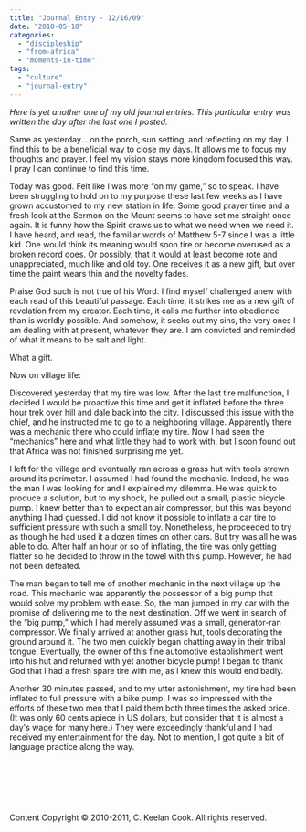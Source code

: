 ```yaml
---
title: "Journal Entry - 12/16/09"
date: "2010-05-18"
categories: 
  - "discipleship"
  - "from-africa"
  - "moments-in-time"
tags: 
  - "culture"
  - "journal-entry"
---
```


_Here is yet another one of my old journal entries. This particular entry was written the day after the last one I posted._

Same as yesterday... on the porch, sun setting, and reflecting on my day. I find this to be a beneficial way to close my days. It allows me to focus my thoughts and prayer. I feel my vision stays more kingdom focused this way. I pray I can continue to find this time.

Today was good. Felt like I was more “on my game,” so to speak. I have been struggling to hold on to my purpose these last few weeks as I have grown accustomed to my new station in life. Some good prayer time and a fresh look at the Sermon on the Mount seems to have set me straight once again. It is funny how the Spirit draws us to what we need when we need it. I have heard, and read, the familiar words of Matthew 5-7 since I was a little kid. One would think its meaning would soon tire or become overused as a broken record does. Or possibly, that it would at least become rote and unappreciated, much like and old toy. One receives it as a new gift, but over time the paint wears thin and the novelty fades.

Praise God such is not true of his Word. I find myself challenged anew with each read of this beautiful passage. Each time, it strikes me as a new gift of revelation from my creator. Each time, it calls me further into obedience than is worldly possible. And somehow, it seeks out my sins, the very ones I am dealing with at present, whatever they are. I am convicted and reminded of what it means to be salt and light.

What a gift.

Now on village life:

Discovered yesterday that my tire was low. After the last tire malfunction, I decided I would be proactive this time and get it inflated before the three hour trek over hill and dale back into the city. I discussed this issue with the chief, and he instructed me to go to a neighboring village. Apparently there was a mechanic there who could inflate my tire. Now I had seen the “mechanics” here and what little they had to work with, but I soon found out that Africa was not finished surprising me yet.

I left for the village and eventually ran across a grass hut with tools strewn around its perimeter. I assumed I had found the mechanic. Indeed, he was the man I was looking for and I explained my dilemma. He was quick to produce a solution, but to my shock, he pulled out a small, plastic bicycle pump. I knew better than to expect an air compressor, but this was beyond anything I had guessed. I did not know it possible to inflate a car tire to sufficient pressure with such a small toy. Nonetheless, he proceeded to try as though he had used it a dozen times on other cars. But try was all he was able to do. After half an hour or so of inflating, the tire was only getting flatter so he decided to throw in the towel with this pump. However, he had not been defeated.

The man began to tell me of another mechanic in the next village up the road. This mechanic was apparently the possessor of a big pump that would solve my problem with ease. So, the man jumped in my car with the promise of delivering me to the next destination. Off we went in search of the “big pump,” which I had merely assumed was a small, generator-ran compressor. We finally arrived at another grass hut, tools decorating the ground around it. The two men quickly began chatting away in their tribal tongue. Eventually, the owner of this fine automotive establishment went into his hut and returned with yet another bicycle pump! I began to thank God that I had a fresh spare tire with me, as I knew this would end badly.

Another 30 minutes passed, and to my utter astonishment, my tire had been inflated to full pressure with a bike pump. I was so impressed with the efforts of these two men that I paid them both three times the asked price. (It was only 60 cents apiece in US dollars, but consider that it is almost a day's wage for many here.) They were exceedingly thankful and I had received my entertainment for the day. Not to mention, I got quite a bit of language practice along the way.

 

 

 

Content Copyright © 2010-2011, C. Keelan Cook. All rights reserved.
